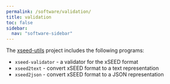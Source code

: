 ```yaml
---
permalink: /software/validation/
title: validation
toc: false
sidebar:
  nav: "software-sidebar"
---
```


The [xseed-utils](https://github.com/iris-edu/xseed-utils) project includes
the following programs:

* `xseed-validator` - a validator for the xSEED format
* `xseed2text` - convert xSEED format to a text representation
* `xseed2json` - convert xSEED format to a JSON representation
